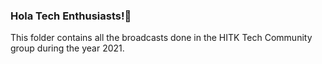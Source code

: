 ### **Hola Tech Enthusiasts!🤩**

This folder contains all the broadcasts done in the HITK Tech Community group during the year 2021.

